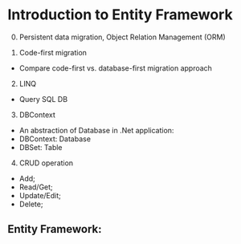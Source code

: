 # Introduction to Entity Framework
0. Persistent data migration, Object Relation Management (ORM)

1. Code-first migration
- Compare code-first vs. database-first migration approach

2. LINQ
- Query SQL DB

3. DBContext
- An abstraction of Database in .Net application:
- DBContext: Database
- DBSet: Table

4. CRUD operation
- Add;
- Read/Get;
- Update/Edit;
- Delete;

## Entity Framework:
